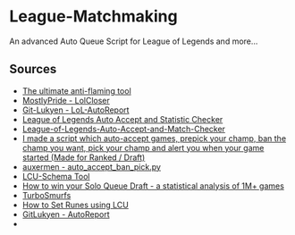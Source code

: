 # League-Matchmaking

An advanced Auto Queue Script for League of Legends and more...





## Sources

- [The ultimate anti-flaming tool](https://www.reddit.com/r/leagueoflegends/comments/tmzygo/the_ultimate_antiflaming_tool/)
- [MostlyPride - LolCloser](https://github.com/MostlyPride/LolCloser)
- [Git-Lukyen - LoL-AutoReport](https://github.com/Git-Lukyen/LoL-AutoReport)
- [League of Legends Auto Accept and Statistic Checker](https://www.youtube.com/watch?v=6b4XHmcfNio)
- [League-of-Legends-Auto-Accept-and-Match-Checker](https://github.com/AulaMaroon/League-of-Legends-Auto-Accept-and-Match-Checker/blob/main/autoaccept.py)
- [I made a script which auto-accept games, prepick your champ, ban the champ you want, pick your champ and alert you when your game started (Made for Ranked / Draft)](https://www.reddit.com/r/leagueoflegends/comments/x3y8qw/i_made_a_script_which_autoaccept_games_prepick/)
- [auxermen - auto_accept_ban_pick.py](https://gist.github.com/auxermen/d44019816cdc96d62eca860dffe459f4)
- [LCU-Schema Tool](https://www.mingweisamuel.com/lcu-schema/tool/#/)
- [How to win your Solo Queue Draft - a statistical analysis of 1M+ games](https://www.reddit.com/r/summonerschool/comments/xcd5nl/how_to_win_your_solo_queue_draft_a_statistical/)
- [TurboSmurfs](https://turbosmurfs.gg/product/40000-blue-essence-smurf-eune)
- [How to Set Runes using LCU](https://hextechdocs.dev/how-to-set-runes-using-lcu/)
- [GitLukyen - AutoReport](https://github.com/Git-Lukyen/LoL-AutoReport)
- []()
